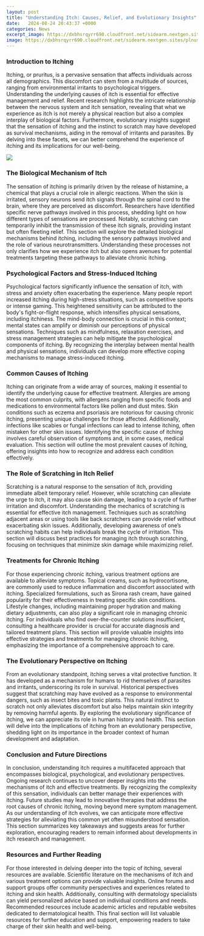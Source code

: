 ```yaml
---
layout: post
title: "Understanding Itch: Causes, Relief, and Evolutionary Insights"
date:   2024-08-24 20:43:37 +0000
categories: News
excerpt_image: https://dxbhsrqyrr690.cloudfront.net/sidearm.nextgen.sites/plnusealions.com/images/responsive_2023/default_image.png
image: https://dxbhsrqyrr690.cloudfront.net/sidearm.nextgen.sites/plnusealions.com/images/responsive_2023/default_image.png
---
```


### Introduction to Itching
Itching, or pruritus, is a pervasive sensation that affects individuals across all demographics. This discomfort can stem from a multitude of sources, ranging from environmental irritants to psychological triggers. Understanding the underlying causes of itch is essential for effective management and relief. Recent research highlights the intricate relationship between the nervous system and itch sensation, revealing that what we experience as itch is not merely a physical reaction but also a complex interplay of biological factors. Furthermore, evolutionary insights suggest that the sensation of itching and the instinct to scratch may have developed as survival mechanisms, aiding in the removal of irritants and parasites. By delving into these facets, we can better comprehend the experience of itching and its implications for our well-being.

![](https://dxbhsrqyrr690.cloudfront.net/sidearm.nextgen.sites/plnusealions.com/images/responsive_2023/default_image.png)
### The Biological Mechanism of Itch
The sensation of itching is primarily driven by the release of histamine, a chemical that plays a crucial role in allergic reactions. When the skin is irritated, sensory neurons send itch signals through the spinal cord to the brain, where they are perceived as discomfort. Researchers have identified specific nerve pathways involved in this process, shedding light on how different types of sensations are processed. Notably, scratching can temporarily inhibit the transmission of these itch signals, providing instant but often fleeting relief. This section will explore the detailed biological mechanisms behind itching, including the sensory pathways involved and the role of various neurotransmitters. Understanding these processes not only clarifies how we experience itch but also opens avenues for potential treatments targeting these pathways to alleviate chronic itching.
### Psychological Factors and Stress-Induced Itching
Psychological factors significantly influence the sensation of itch, with stress and anxiety often exacerbating the experience. Many people report increased itching during high-stress situations, such as competitive sports or intense gaming. This heightened sensitivity can be attributed to the body's fight-or-flight response, which intensifies physical sensations, including itchiness. The mind-body connection is crucial in this context; mental states can amplify or diminish our perceptions of physical sensations. Techniques such as mindfulness, relaxation exercises, and stress management strategies can help mitigate the psychological components of itching. By recognizing the interplay between mental health and physical sensations, individuals can develop more effective coping mechanisms to manage stress-induced itching.
### Common Causes of Itching
Itching can originate from a wide array of sources, making it essential to identify the underlying cause for effective treatment. Allergies are among the most common culprits, with allergens ranging from specific foods and medications to environmental factors like pollen and dust mites. Skin conditions such as eczema and psoriasis are notorious for causing chronic itching, presenting unique challenges for those affected. Additionally, infections like scabies or fungal infections can lead to intense itching, often mistaken for other skin issues. Identifying the specific cause of itching involves careful observation of symptoms and, in some cases, medical evaluation. This section will outline the most prevalent causes of itching, offering insights into how to recognize and address each condition effectively.
### The Role of Scratching in Itch Relief
Scratching is a natural response to the sensation of itch, providing immediate albeit temporary relief. However, while scratching can alleviate the urge to itch, it may also cause skin damage, leading to a cycle of further irritation and discomfort. Understanding the mechanics of scratching is essential for effective itch management. Techniques such as scratching adjacent areas or using tools like back scratchers can provide relief without exacerbating skin issues. Additionally, developing awareness of one’s scratching habits can help individuals break the cycle of irritation. This section will discuss best practices for managing itch through scratching, focusing on techniques that minimize skin damage while maximizing relief.
### Treatments for Chronic Itching
For those experiencing chronic itching, various treatment options are available to alleviate symptoms. Topical creams, such as hydrocortisone, are commonly used to reduce inflammation and discomfort associated with itching. Specialized formulations, such as Sirona rash cream, have gained popularity for their effectiveness in treating specific skin conditions. Lifestyle changes, including maintaining proper hydration and making dietary adjustments, can also play a significant role in managing chronic itching. For individuals who find over-the-counter solutions insufficient, consulting a healthcare provider is crucial for accurate diagnosis and tailored treatment plans. This section will provide valuable insights into effective strategies and treatments for managing chronic itching, emphasizing the importance of a comprehensive approach to care.
### The Evolutionary Perspective on Itching
From an evolutionary standpoint, itching serves a vital protective function. It has developed as a mechanism for humans to rid themselves of parasites and irritants, underscoring its role in survival. Historical perspectives suggest that scratching may have evolved as a response to environmental dangers, such as insect bites and toxic plants. This natural instinct to scratch not only alleviates discomfort but also helps maintain skin integrity by removing harmful agents. By exploring the evolutionary significance of itching, we can appreciate its role in human history and health. This section will delve into the implications of itching from an evolutionary perspective, shedding light on its importance in the broader context of human development and adaptation.
### Conclusion and Future Directions
In conclusion, understanding itch requires a multifaceted approach that encompasses biological, psychological, and evolutionary perspectives. Ongoing research continues to uncover deeper insights into the mechanisms of itch and effective treatments. By recognizing the complexity of this sensation, individuals can better manage their experiences with itching. Future studies may lead to innovative therapies that address the root causes of chronic itching, moving beyond mere symptom management. As our understanding of itch evolves, we can anticipate more effective strategies for alleviating this common yet often misunderstood sensation. This section summarizes key takeaways and suggests areas for further exploration, encouraging readers to remain informed about developments in itch research and management.
### Resources and Further Reading
For those interested in delving deeper into the topic of itching, several resources are available. Scientific literature on the mechanisms of itch and various treatment options can provide valuable insights. Online forums and support groups offer community perspectives and experiences related to itching and skin health. Additionally, consulting with dermatology specialists can yield personalized advice based on individual conditions and needs. Recommended resources include academic articles and reputable websites dedicated to dermatological health. This final section will list valuable resources for further education and support, empowering readers to take charge of their skin health and well-being.